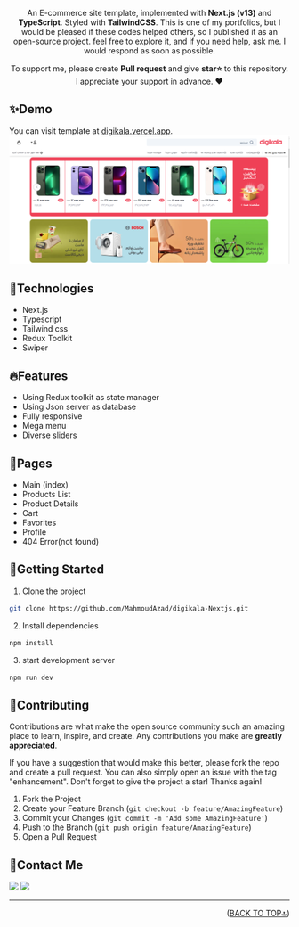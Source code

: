 <div id='top' align="center">

An E-commerce site template, implemented with **Next.js (v13)** and **TypeScript**. Styled with **TailwindCSS**. This is one of my portfolios, but I would be pleased if these codes helped others, so I published it as an open-source project. feel free to explore it, and if you need help, ask me. I would respond as soon as possible.
<p>To support me, please create <strong>Pull request</strong> and give <strong>star⭐</strong> to this repository.<br/>
   I appreciate your support in advance. ❤</p>

</div>

## ✨Demo
You can visit template at [digikala.vercel.app](https://digikala-nextjs.vercel.app/).
<img src="/public/banner.png"/>

## 🔧Technologies
* Next.js
* Typescript 
* Tailwind css
* Redux Toolkit
* Swiper 

## 🔥Features
* Using Redux toolkit as state manager
* Using Json server as database
* Fully responsive
* Mega menu
* Diverse sliders

## 📃Pages
* Main (index)
* Products List
* Product Details
* Cart
* Favorites
* Profile
* 404 Error(not found)

## 🚀Getting Started
1. Clone the project

  ```bash
  git clone https://github.com/MahmoudAzad/digikala-Nextjs.git
  ```

2. Install dependencies
  ```bash
  npm install
  ```

3. start development server
  ```bash
  npm run dev
  ```

## 🤝Contributing

Contributions are what make the open source community such an amazing place to learn, inspire, and create. Any contributions you make are **greatly appreciated**.

If you have a suggestion that would make this better, please fork the repo and create a pull request. You can also simply open an issue with the tag "enhancement".
Don't forget to give the project a star! Thanks again!

1. Fork the Project
2. Create your Feature Branch (`git checkout -b feature/AmazingFeature`)
3. Commit your Changes (`git commit -m 'Add some AmazingFeature'`)
4. Push to the Branch (`git push origin feature/AmazingFeature`)
5. Open a Pull Request




## 💬Contact Me
  <p>
    <a href="https://linkedin.com/in/mahmoud-azad"><img src="https://img.shields.io/badge/-LinkedIn-0077B5?style=flat&logo=Linkedin&logoColor=white"/></a>
    <a href="mailto:azadmilad1993@gmail.com"><img src="https://img.shields.io/badge/-Gmail-D14836?style=flat&logo=Gmail&logoColor=white"/></a>
  </p>
  
  <hr/>
  
  <p align="right">(<a href="#top">BACK TO TOP🔝</a>)</p>
